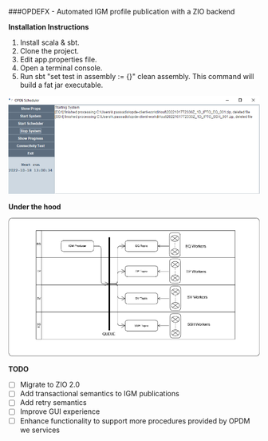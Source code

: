 ###OPDEFX - Automated IGM profile publication with a ZIO backend

**Installation Instructions**

1. Install scala & sbt.
2. Clone the project.
3. Edit app.properties file.
4. Open a terminal console.
4. Run sbt "set test in assembly := {}" clean assembly. This command will build a fat jar executable.

![GUI](assets/gui.PNG)

**Under the hood**

![IGM file processing](assets/under_the_hood.png)

**TODO**

- [ ] Migrate to ZIO 2.0
- [ ] Add transactional semantics to IGM publications
- [ ] Add retry semantics
- [ ] Improve GUI experience
- [ ] Enhance functionality to support more procedures provided by OPDM we services